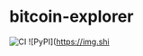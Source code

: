 # bitcoin-explorer
![CI](https://github.com/Congyuwang/Py-Bitcoin-Explorer/actions/workflows/CI.yml/badge.svg)
![PyPI](https://img.shi